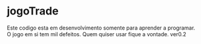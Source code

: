 # jogoTrade
Este codigo esta em desenvolvimento somente para aprender a programar.
O jogo em si tem mil defeitos.
Quem quiser usar fique a vontade.
ver0.2
